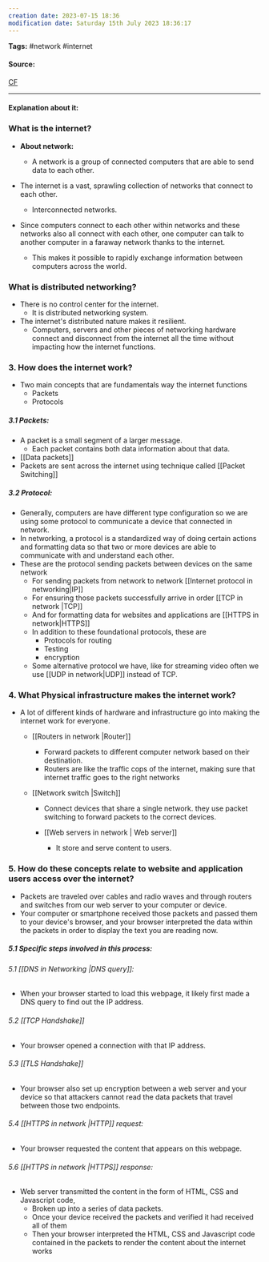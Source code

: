 ```yaml
---
creation date: 2023-07-15 18:36
modification date: Saturday 15th July 2023 18:36:17
---
```


**Tags:** #network #internet 

#### Source:
[CF](https://www.cloudflare.com/learning/network-layer/how-does-the-internet-work/)

--------------------------------------

#### Explanation about it:

### What is the internet?

* **About network:**
	* A network is a group of connected computers that are able to send data to each other.

* The internet is a vast, sprawling collection of networks that connect to each other.
	* Interconnected networks.

* Since computers connect to each other within networks and these networks also all connect with each other, one computer can talk to another computer in a faraway network thanks to the internet.
	* This makes it possible to rapidly exchange information between computers across the world.


### What is distributed networking?

* There is no control center for the internet.
	* It is distributed networking system.
* The internet's distributed nature makes it resilient.
	* Computers, servers and other pieces of networking hardware connect and disconnect from the internet all the time without impacting how the internet functions.


### 3. How does the internet work?

* Two main concepts that are fundamentals way the internet functions
	* Packets
	* Protocols

##### 3.1 Packets:

* A packet is a small segment of a larger message.
	* Each packet contains both data information about that data.
* [[Data packets]]
* Packets are sent across the internet using technique called [[Packet Switching]]

##### 3.2 Protocol:

* Generally, computers are have different type configuration so we are using some protocol to communicate a device that connected in network.
* In networking, a protocol is a standardized way of doing certain actions and formatting data so that two or more devices are able to communicate with and understand each other.
* These are the protocol sending packets between devices on the same network
	* For sending packets from network to network [[Internet protocol in networking|IP]]
	* For ensuring those packets successfully arrive in order [[TCP in network |TCP]]
	* And for formatting data for websites and applications are [[HTTPS in network|HTTPS]]
	* In addition to these foundational protocols, these are
		* Protocols for routing
		* Testing
		* encryption
	* Some alternative protocol we have, like for streaming video often we use [[UDP in network|UDP]] instead of TCP.


### 4. What Physical infrastructure makes the internet work?

* A lot of different kinds of hardware and infrastructure go into making the internet work for everyone.
	* [[Routers in network |Router]]
		* Forward packets to different computer network based on their destination.
		* Routers are like the traffic cops of the internet, making sure that internet traffic goes to the right networks

	* [[Network switch |Switch]]
		* Connect devices that share a single network. they use packet switching to forward packets to the correct devices.

        * [[Web servers in network | Web server]]
	        * It store and serve content to users.


### 5. How do these concepts relate to website and application users access over the internet?

* Packets are traveled over cables and radio waves and through routers and switches from our web server to your computer or device.
* Your computer or smartphone received those packets and passed them to your device's browser, and your browser interpreted the data within the packets in order to display the text you are reading now.

##### 5.1 Specific steps involved in this process:

###### 5.1 [[DNS in Networking |DNS query]]: 
* When your browser started to load this webpage, it likely first made a DNS query to find out the IP address.

###### 5.2 [[TCP Handshake]]
* Your browser opened a connection with that IP address.

###### 5.3 [[TLS Handshake]]
* Your browser also set up encryption between a  web server and your device so that attackers cannot read the data packets that travel between those two endpoints.

###### 5.4 [[HTTPS in network |HTTP]] request:
* Your browser requested the content that appears on this webpage.

###### 5.6 [[HTTPS in network |HTTPS]] response:
* Web server transmitted the content in the form of HTML, CSS and Javascript code, 
	* Broken up into a series of data packets.
	* Once your device received the packets and verified it had received all of them
	* Then your browser interpreted the HTML, CSS and Javascript code contained in the packets to render the content about the internet works